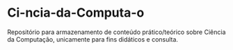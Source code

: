 # Ci-ncia-da-Computa-o
Repositório para armazenamento de conteúdo prático/teórico sobre Ciência da Computação, unicamente para fins didáticos e consulta.
